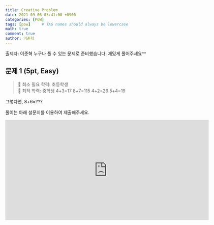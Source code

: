 ```yaml
---
title: Creative Problem
date: 2021-09-06 03:41:00 +0900
categories: [POW]
tags: [pow]     # TAG names should always be lowercase
math: true
comment: true
author: 이준혁
---
```

출제자: 이준혁
누구나 풀 수 있는 문제로 준비했습니다. 재밌게 풀어주세요^^

## 문제 1 (5pt, Easy)

> 📙 최소 필요 학력: 초등학생  
> 📔 최적 학력: 중학생
> 4+3=17
> 8+7=115
> 4+2=26
> 5+4=19

그렇다면, 8+6=??? 


풀이는 아래 설문지를 이용하여 제출해주세요.

<iframe src="https://docs.google.com/forms/d/e/1FAIpQLSfE6yChjbi4lUS4khGkiIEN_Ymqp97xnTX_qNpoGBmQsUHN2Q/viewform?embedded=true" width="640" height="315" frameborder="0" marginheight="0" marginwidth="0">Loading…</iframe>
